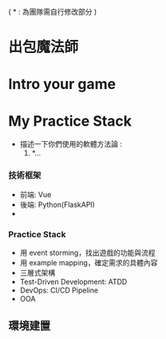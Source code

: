 ( * : 為團隊需自行修改部分 )
# 出包魔法師 

# Intro your game


# My Practice Stack
- 描述一下你們使用的軟體方法論 :
   1. *...

### 技術框架
- 前端: Vue
- 後端: Python(FlaskAPI)
- 

### Practice Stack
- 用 event storming，找出遊戲的功能與流程
- 用 example mapping，確定需求的具體內容
- 三層式架構
- Test-Driven Development: ATDD
- DevOps: CI/CD Pipeline
- OOA

## 環境建置
